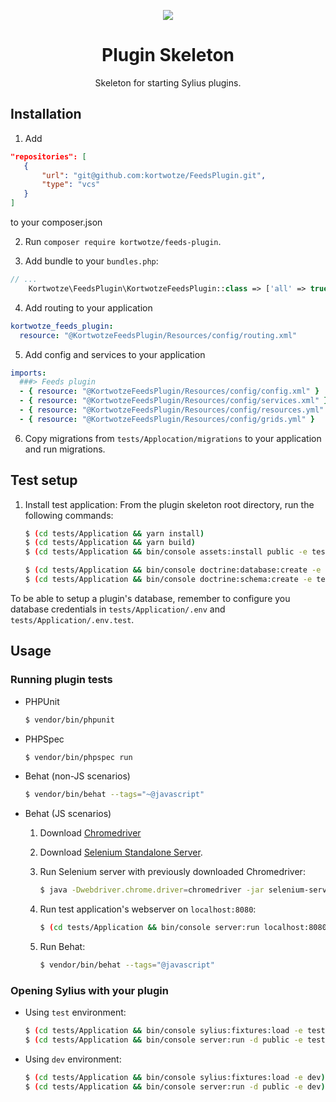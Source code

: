 <p align="center">
    <a href="https://sylius.com" target="_blank">
        <img src="https://demo.sylius.com/assets/shop/img/logo.png" />
    </a>
</p>

<h1 align="center">Plugin Skeleton</h1>

<p align="center">Skeleton for starting Sylius plugins.</p>

## Installation

1. Add 
```json
"repositories": [
   {
       "url": "git@github.com:kortwotze/FeedsPlugin.git",
       "type": "vcs"
   } 
]
```
to your composer.json

2. Run `composer require kortwotze/feeds-plugin`.

3. Add bundle to your `bundles.php`:
```php
// ...
    Kortwotze\FeedsPlugin\KortwotzeFeedsPlugin::class => ['all' => true],
```

4. Add routing to your application
```yaml
kortwotze_feeds_plugin:
  resource: "@KortwotzeFeedsPlugin/Resources/config/routing.xml"
```

5. Add config and services to your application
```yaml
imports:
  ###> Feeds plugin
  - { resource: "@KortwotzeFeedsPlugin/Resources/config/config.xml" }
  - { resource: "@KortwotzeFeedsPlugin/Resources/config/services.xml" }
  - { resource: "@KortwotzeFeedsPlugin/Resources/config/resources.yml" }
  - { resource: "@KortwotzeFeedsPlugin/Resources/config/grids.yml" }
```

6. Copy migrations from `tests/Applocation/migrations` to your application and run migrations.

## Test setup


1. Install test application: From the plugin skeleton root directory, run the following commands:

    ```bash
    $ (cd tests/Application && yarn install)
    $ (cd tests/Application && yarn build)
    $ (cd tests/Application && bin/console assets:install public -e test)
    
    $ (cd tests/Application && bin/console doctrine:database:create -e test)
    $ (cd tests/Application && bin/console doctrine:schema:create -e test)
    ```

To be able to setup a plugin's database, remember to configure you database credentials in `tests/Application/.env` and `tests/Application/.env.test`.

## Usage

### Running plugin tests

  - PHPUnit

    ```bash
    $ vendor/bin/phpunit
    ```

  - PHPSpec

    ```bash
    $ vendor/bin/phpspec run
    ```

  - Behat (non-JS scenarios)

    ```bash
    $ vendor/bin/behat --tags="~@javascript"
    ```

  - Behat (JS scenarios)
 
    1. Download [Chromedriver](https://sites.google.com/a/chromium.org/chromedriver/)
    
    2. Download [Selenium Standalone Server](https://www.seleniumhq.org/download/).
    
    2. Run Selenium server with previously downloaded Chromedriver:
    
        ```bash
        $ java -Dwebdriver.chrome.driver=chromedriver -jar selenium-server-standalone.jar
        ```
        
    3. Run test application's webserver on `localhost:8080`:
    
        ```bash
        $ (cd tests/Application && bin/console server:run localhost:8080 -d public -e test)
        ```
    
    4. Run Behat:
    
        ```bash
        $ vendor/bin/behat --tags="@javascript"
        ```

### Opening Sylius with your plugin

- Using `test` environment:

    ```bash
    $ (cd tests/Application && bin/console sylius:fixtures:load -e test)
    $ (cd tests/Application && bin/console server:run -d public -e test)
    ```
    
- Using `dev` environment:

    ```bash
    $ (cd tests/Application && bin/console sylius:fixtures:load -e dev)
    $ (cd tests/Application && bin/console server:run -d public -e dev)
    ```
